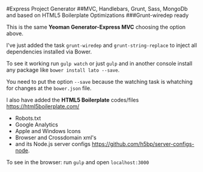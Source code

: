 #Express Project Generator
##MVC, Handlebars, Grunt, Sass, MongoDb and based on HTML5 Boilerplate Optimizations
###Grunt-wiredep ready

This is the same **Yeoman Generator-Express MVC** choosing the option above.

I've just added the task `grunt-wiredep` and `grunt-string-replace` to inject all dependencies installed via Bower.

To see it working run `gulp watch` or just `gulp` and in another console install any package like `bower install lato --save`.

You need to put the option `--save` because the watching task is whatching for changes at the `bower.json` file.

I also have added the **HTML5 Boilerplate** codes/files https://html5boilerplate.com/
- Robots.txt
- Google Analytics
- Apple and Windows Icons
- Browser and Crossdomain xml's
- and its Node.js server configs https://github.com/h5bp/server-configs-node.

To see in the browser: run `gulp` and open `localhost:3000`